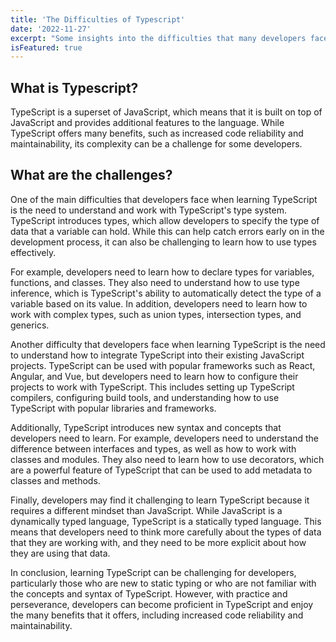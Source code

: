 ```yaml
---
title: 'The Difficulties of Typescript'
date: '2022-11-27'
excerpt: "Some insights into the difficulties that many developers face when learning TypeScript."
isFeatured: true
---
```

## What is Typescript?

TypeScript is a superset of JavaScript, which means that it is built on top of JavaScript and provides additional features to the language. While TypeScript offers many benefits, such as increased code reliability and maintainability, its complexity can be a challenge for some developers.

## What are the challenges?

One of the main difficulties that developers face when learning TypeScript is the need to understand and work with TypeScript's type system. TypeScript introduces types, which allow developers to specify the type of data that a variable can hold. While this can help catch errors early on in the development process, it can also be challenging to learn how to use types effectively.

For example, developers need to learn how to declare types for variables, functions, and classes. They also need to understand how to use type inference, which is TypeScript's ability to automatically detect the type of a variable based on its value. In addition, developers need to learn how to work with complex types, such as union types, intersection types, and generics.

Another difficulty that developers face when learning TypeScript is the need to understand how to integrate TypeScript into their existing JavaScript projects. TypeScript can be used with popular frameworks such as React, Angular, and Vue, but developers need to learn how to configure their projects to work with TypeScript. This includes setting up TypeScript compilers, configuring build tools, and understanding how to use TypeScript with popular libraries and frameworks.

Additionally, TypeScript introduces new syntax and concepts that developers need to learn. For example, developers need to understand the difference between interfaces and types, as well as how to work with classes and modules. They also need to learn how to use decorators, which are a powerful feature of TypeScript that can be used to add metadata to classes and methods.

Finally, developers may find it challenging to learn TypeScript because it requires a different mindset than JavaScript. While JavaScript is a dynamically typed language, TypeScript is a statically typed language. This means that developers need to think more carefully about the types of data that they are working with, and they need to be more explicit about how they are using that data.

In conclusion, learning TypeScript can be challenging for developers, particularly those who are new to static typing or who are not familiar with the concepts and syntax of TypeScript. However, with practice and perseverance, developers can become proficient in TypeScript and enjoy the many benefits that it offers, including increased code reliability and maintainability.